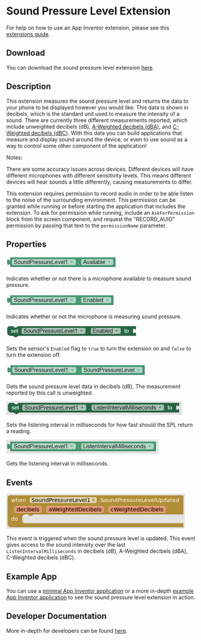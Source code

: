 # **Sound Pressure Level Extension**

For help on how to use an App Inventor extension, please see this [extensions guide](http://ai2.appinventor.mit.edu/reference/other/extensions.html).

## Download
You can download the sound pressure level extension [here](https://gldias.github.io/extensions/SoundPressureLevel/SoundPressureLevel.aix).

## Description
This extension measures the sound pressure level and returns the data to your phone to be displayed however you would like. This data is shown in decibels, which is the standard unit used to measure the intensity of a sound. 
There are currently three different measurements reported, which include unweighted decibels (dB), [A-Weighted decibels (dBA)](https://en.wikipedia.org/wiki/A-weighting), and [C-Weighted decibels (dBC)](https://en.wikipedia.org/wiki/A-weighting#C). 
With this data you can build applications that measure and display sound around the device, or even to use sound as a way to control some other component of the application!

Notes:

There are some accuracy issues across devices. 
Different devices will have different microphones with different sensitivity levels. 
This means different devices will hear sounds a little differently, causing measurements to differ.

This extension requires permission to record audio in order to be able listen to the noise of the surrounding environment. This permission can be granted while running or before starting the application that includes the extension. To ask for permission while running, include an `AskForPermission` block from the screen component, and request the "RECORD_AUIO" permission by passing that text to the `permissionName` parameter.

## Properties
![Is Sound Pressure Available Block](SPLBlocksImages/splAvailable.JPG)

Indicates whether or not there is a microphone available to measure sound pressure.

![Is Sound Pressure Enabled Block](SPLBlocksImages/splEnabled.JPG)

Indicates whether or not the microphone is measuring sound pressure.

![Set Sound Pressure Enabled Block](SPLBlocksImages/setSPLEnabled.JPG)

Sets the sensor's `Enabled` flag to `true` to turn the extension on and `false` to turn the extension off.

![Get Sound Pressure Level Block](SPLBlocksImages/splData.JPG)

Gets the sound pressure level data in decibels (dB). The measurement reported by this call is unweighted.

![Set Sound Pressure Listening Interval Block](SPLBlocksImages/SPLSetInterval.PNG)

Sets the listening interval in milliseconds for how fast should the SPL return a reading.

![Get Sound Pressure Listening Interval Block](SPLBlocksImages/SPLGetInterval.PNG)

Gets the listening interval in milliseconds.

## Events
![Sound Pressure Level Updated Block](SPLBlocksImages/splUpdated.PNG)

This event is triggered when the sound pressure level is updated. 
This event gives access to the sound intensity over the last `ListenIntervalMilliseconds` in decibels (dB), A-Weighted decibels (dBA), C-Weighted decibels (dBC).

## Example App

You can use a [minimal App Inventor application](https://gldias.github.io/extensions/SoundPressureLevel/SPL_minimal.aia) or a more in-depth [example App Inventor application](https://gldias.github.io/extensions/SoundPressureLevel/SPL.aia) to see the sound pressure level extension in action.

## Developer Documentation

More in-depth for developers can be found [here](https://gldias.github.io/extensions/SoundPressureLevel/SoundPressureLevel_Devel).
